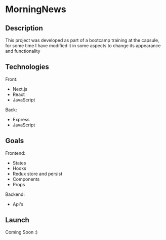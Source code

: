 # MorningNews

## Description
This project was developed as part of a bootcamp training at the capsule, for some time I have modified it in some aspects to change its appearance and functionality

## Technologies

Front:

+ Next.js
+ React
+ JavaScript

Back:

+ Express
+ JavaScript

## Goals

Frontend:

+ States
+ Hooks
+ Redux store and persist
+ Components
+ Props

Backend:

+ Api's 

## Launch

 Coming Soon :)
